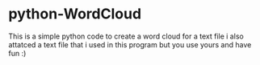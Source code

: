 # python-WordCloud
This is a simple python code to create a word cloud for a text file 
i also attatced a text file that i used in this program but you use yours and have fun :) 
